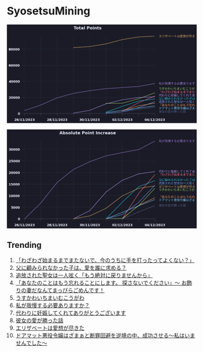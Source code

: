# SyosetsuMining


![](https://raw.githubusercontent.com/exc4l/SyosetsuMining/main/plots/point_trend.png)

![](https://raw.githubusercontent.com/exc4l/SyosetsuMining/main/plots/point_increase.png)


## Trending

1. [「わざわざ始まるまでまたないで、今のうちに手を打ったってよくない？」](https://ncode.syosetu.com/n4344in/)
2. [父に顧みられなかった子は、愛を誰に求める？](https://ncode.syosetu.com/n5152im/)
3. [追放された聖女は一人呟く「もう絶対に戻りませんから」](https://ncode.syosetu.com/n4120in/)
4. [「あなたのことはもう忘れることにします。 探さないでください」〜 お飾りの妻だなんてまっぴらごめんです！](https://ncode.syosetu.com/n4384in/)
5. [うすかわいちまいむこうがわ](https://ncode.syosetu.com/n5711im/)
6. [私が我慢する必要ありますか？](https://ncode.syosetu.com/n0294in/)
7. [代わりに妊娠してくれてありがとうございます](https://ncode.syosetu.com/n3243in/)
8. [彼女の愛が勝った話](https://ncode.syosetu.com/n4301in/)
9. [エリザベートは愛想が尽きた](https://ncode.syosetu.com/n2202gk/)
10. [ドアマット悪役令嬢はざまぁと断罪回避を逆境の中、成功させる～私はいませんでした～](https://ncode.syosetu.com/n3759in/)
